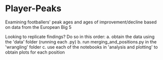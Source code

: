 # Player-Peaks
Examining footballers' peak ages and ages of improvement/decline based on data from the European Big 5

Looking to replicate findings? Do so in this order:
a. obtain the data using the 'data' folder (running each .py)
b. run merging_and_positions.py in the 'wrangling' folder
c. use each of the notebooks in 'analysis and plotting' to obtain plots for each position
